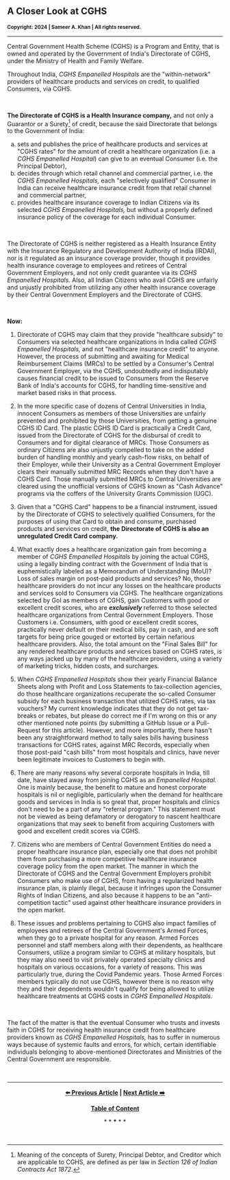 ## A Closer Look at CGHS

<strong><sub>Copyright: 2024 | Sameer A. Khan | All rights reserved.</sub></strong> 

---

Central Government Health Scheme (CGHS) is a Program and Entity, that is owned and operated by the Government of India's Directorate of CGHS, under the Ministry of Health and Family Welfare.  

Throughout India, *CGHS Empanelled Hospitals* are the "within-network" providers of healthcare products and services on credit, to qualified Consumers, via CGHS. 

<br>  

**The Directorate of CGHS is a Health Insurance company,** and not only a Guarantor or a Surety[^1] of credit, because the said Directorate that belongs to the Government of India:  

<ol type="a">
  <li>
	sets and publishes the price of healthcare products and services at "CGHS rates" for the amount of credit a healthcare organization (i.e. a <i>CGHS Empanelled Hospital</i>) can give to an eventual Consumer (i.e. the Principal Debtor),  
  </li>  

  <li>
	decides through which retail channel and commercial partner, i.e. the <i>CGHS Empanelled Hospitals,</i> each "selectively qualified" Consumer in India can receive healthcare insurance credit from that retail channel and commercial partner,  
  </li>  

  <li>
	provides healthcare insurance coverage to Indian Citizens via its selected <i>CGHS Empanelled Hospitals,</i> but without a properly defined insurance policy of the coverage for each individual Consumer. 
  </li>  
</ol>

<br>

The Directorate of CGHS is neither registered as a Health Insurance Entity with the Insurance Regulatory and Development Authority of India (IRDAI), nor is it regulated as an insurance coverage provider, though it provides health insurance coverage to employees and retirees of Central Government Employers, and not only credit guarantee via its *CGHS Empanelled Hospitals.* Also, all Indian Citizens who avail CGHS are unfairly and unjustly prohibited from utilizing any other health insurance coverage by their Central Government Employers and the Directorate of CGHS. 

<br>

**Now:** 

1. Directorate of CGHS may claim that they provide "healthcare subsidy" to Consumers via selected healthcare organizations in India called *CGHS Empanelled Hospitals,* and not "healthcare insurance credit" to anyone. However, the process of submitting and awaiting for Medical Reimbursement Claims (MRCs) to be settled by a Consumer's Central Government Employer, via the CGHS, undoubtedly and indisputably causes financial credit to be issued to Consumers from the Reserve Bank of India's accounts for CGHS, for handling time-sensitive and market based risks in that process.

1. In the more specific case of dozens of Central Universities in India, innocent Consumers as members of those Universities are unfairly prevented and prohibited by those Universities, from getting a genuine CGHS ID Card. The plastic CGHS ID Card is practically a Credit Card, issued from the Directorate of CGHS for the disbursal of credit to Consumers and for digital clearance of MRCs. Those Consumers as ordinary Citizens are also unjustly compelled to take on the added burden of handling monthly and yearly cash-flow risks, on behalf of their Employer, while their University as a Central Government Employer clears their manually submitted MRC Records when they don't have a CGHS Card. Those manually submitted MRCs to Central Universities are cleared using the unofficial versions of CGHS known as "Cash Advance" programs via the coffers of the University Grants Commission (UGC). 

1. Given that a "CGHS Card" happens to be a financial instrument, issued by the Directorate of CGHS to selectively qualified Consumers, for the purposes of using that Card to obtain and consume, purchased products and services on credit, **the Directorate of CGHS is also an unregulated Credit Card company.**  

1. What exactly does a healthcare organization gain from becoming a member of *CGHS Empanelled Hospitals* by joining the actual CGHS, using a legally binding contract with the Government of India that is euphemistically labeled as a Memorandum of Understanding (MoU)? Loss of sales margin on post-paid products and services? No, those healthcare providers do not incur any losses on the healthcare products and services sold to Consumers via CGHS. The healthcare organizations selected by GoI as members of CGHS, gain Customers with good or excellent credit scores, who are ***exclusively*** referred to those selected healthcare organizations from Central Government Employers. Those Customers i.e. Consumers, with good or excellent credit scores, practically never default on their medical bills, pay in cash, and are soft targets for being price gouged or extorted by certain nefarious healthcare providers. Also, the total amount on the "Final Sales Bill" for any rendered healthcare products and services based on CGHS rates, is any ways jacked up by many of the healthcare providers, using a variety of marketing tricks, hidden costs, and surcharges. 

1. When *CGHS Empanelled Hospitals* show their yearly Financial Balance Sheets along with Profit and Loss Statements to tax-collection agencies, do those healthcare organizations recuperate the so-called Consumer subsidy for each business transaction that utilized CGHS rates, via tax vouchers? My current knowledge indicates that they do not get tax-breaks or rebates, but please do correct me if I'm wrong on this or any other mentioned note points (by submitting a GitHub Issue or a Pull-Request for this article). However, and more importantly, there hasn't been any straightforward method to tally sales bills having business transactions for CGHS rates, against MRC Records, especially when those post-paid "cash bills" from most hospitals and clinics, have never been legitimate invoices to Customers to begin with. 

1. There are many reasons why several corporate hospitals in India, till date, have stayed away from joining CGHS as an *Empanelled Hospital.* One is mainly because, the benefit to mature and honest corporate hospitals is nil or negligible, particularly when the demand for healthcare goods and services in India is so great that, proper hospitals and clinics don't need to be a part of any "referral program." This statement must not be viewed as being defamatory or derogatory to nascent healthcare organizations that may seek to benefit from acquiring Customers with good and excellent credit scores via CGHS. 

1. Citizens who are members of Central Government Entities do need a proper healthcare insurance plan, especially one that does not prohibit them from purchasing a more competitive healthcare insurance coverage policy from the open market. The manner in which the Directorate of CGHS and the Central Government Employers prohibit Consumers who make use of CGHS, from having a regularized health insurance plan, is plainly illegal, because it infringes upon the Consumer Rights of Indian Citizens, and also because it happens to be an "anti-competition tactic" used against other healthcare insurance providers in the open market. 

1. These issues and problems pertaining to CGHS also impact families of employees and retirees of the Central Government's Armed Forces, when they go to a private hospital for any reason. Armed Forces personnel and staff members along with their dependents, as healthcare Consumers, utilize a program similar to CGHS at military hospitals, but they may also need to visit privately operated specialty clinics and hospitals on various occasions, for a variety of reasons. This was particularly true, during the Covid Pandemic years. Those Armed Forces members typically do not use CGHS, however there is no reason why they and their dependents wouldn't qualify for being allowed to utilize healthcare treatments at CGHS costs in *CGHS Empanelled Hospitals.* 

<br>

The fact of the matter is that the eventual Consumer who trusts and invests faith in CGHS for receiving health insurance credit from healthcare providers known as *CGHS Empanelled Hospitals,* has to suffer in numerous ways because of systemic faults and errors, for which, certain identifiable individuals belonging to above-mentioned Directorates and Ministries of the Central Government are responsible. 

<br>  

---

<div align="center">
  
  **[:arrow_left: Previous Article][Prev] | [Next Article :arrow_right:][Next]** 
  
  **[Table of Content][TOC]**

  [Prev]: /halting-the-global-round-trip-of-embezzled-monies.md
  [TOC]: /README.md#damroo
  [Next]: /

  
  <p>* * <b>*</b> * *</p> 
  
</div>

<br>

[^1]: Meaning of the concepts of Surety, Principal Debtor, and Creditor which are applicable to CGHS, are defined as per law in *Section 126 of Indian Contracts Act 1872.* 